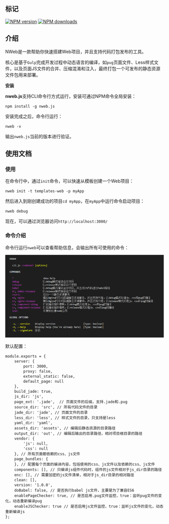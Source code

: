 ## 标记

[![NPM version](https://img.shields.io/npm/v/nweb.js.svg?style=flat-square)](https://npmjs.com/package/nweb.js) [![NPM downloads](https://img.shields.io/npm/dm/nweb.js.svg?style=flat-square)](https://npmjs.com/package/nweb.js)

## 介绍

NWeb是一款帮助你快速搭建Web项目，并且支持代码打包发布的工具。

核心是基于`Gulp`完成开发过程中动态语言的编译，如`pug`页面文件、Less样式文件，以及页面JS文件的合并、压缩混淆和注入，最终打包一个可发布的静态资源文件包用来部署。

**安装**

**nweb.js**支持CLI命令行方式运行，安装可通过NPM命令全局安装：
```
npm install -g nweb.js
```

安装完成之后，命令行运行：
```
nweb -v
```
输出`nweb.js`当前的版本进行验证。


## 使用文档

### 使用

在命令行中，通过`init`命令，可以快速从模板创建一个Web项目：
```
nweb init -t templates-web -p myApp
```

然后进入到刚创建成功的项目`cd myApp`，在`myApp`中运行命令启动项目：
```
nweb debug
```

现在，可以通过浏览器访问`http://localhost:3000/`

### 命令介绍

命令行运行`nweb`可以查看帮助信息，会输出所有可使用的命令：
<p align="center">
<img src="https://raw.githubusercontent.com/jisong-zhu/nweb/master/img/command.png" alt="帮助信息"/>
</p>

默认配置：

```
module.exports = {
    server: {
        port: 3000,
        proxy: false,
        external_static: false,
        default_page: null
    },
    build_jade: true,
    js_dir: 'js',
    page_ext: '.jade',  // 页面文件的后缀，支持.jade和.pug
    source_dir: 'src', // 所有代码文件的目录
    jade_dir: 'jade', // 页面文件的目录
    less_dir: 'less', // 样式文件的目录，只支持是less
    yaml_dir: 'yaml',
    assets_dir: 'assets', // 编辑后静态资源的目录路径
    output_dir: 'out', // 编辑后输出的目录路径，相对项目根目录的路径
    vendor: {
        'js': null,
        'css': null
    }, // 所有页面都依赖的css、js文件
    page_bundles: {
    }, // 配置每个页面的编译内容，包括使用的css、js文件以及依赖的css、js文件
    components: [], // 只编译js组件代码时，组件的js文件相对于js_dir目录的路径
    enc: [], // 需要加密的js文件清单，相对于js_dir目录的相对路径
    clean: [], 
    version: '1.0.0',
    doBabel: false, // 是否执行babel js文件，主要是为了兼容ES6
    enablePageChecker: true, // 是否启用.pug文件监控，true：监听pug文件的变化，动态重新编译pug
    enableJSChecker: true // 是否启用js文件监控，true：监听js文件的变化，动态重新编译js
};
```